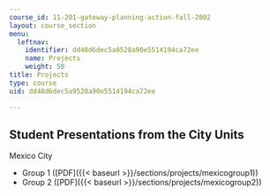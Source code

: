 ```yaml
---
course_id: 11-201-gateway-planning-action-fall-2002
layout: course_section
menu:
  leftnav:
    identifier: dd48d6dec5a9528a90e5514194ca72ee
    name: Projects
    weight: 50
title: Projects
type: course
uid: dd48d6dec5a9528a90e5514194ca72ee

---
```


Student Presentations from the City Units
-----------------------------------------

Mexico City

*   Group 1 ([PDF]({{< baseurl >}}/sections/projects/mexicogroup1))
*   Group 2 ([PDF]({{< baseurl >}}/sections/projects/mexicogroup2))